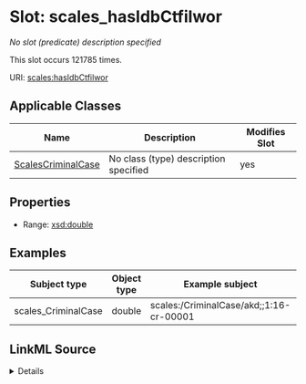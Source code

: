 

# Slot: scales_hasIdbCtfilwor


_No slot (predicate) description specified_






This slot occurs 121785 times.


URI: [scales:hasIdbCtfilwor](http://schemas.scales-okn.org/rdf/scales#hasIdbCtfilwor)



<!-- no inheritance hierarchy -->





## Applicable Classes

| Name | Description | Modifies Slot |
| --- | --- | --- |
| [ScalesCriminalCase](../classes/ScalesCriminalCase.md) | No class (type) description specified |  yes  |







## Properties

* Range: [xsd:double](http://www.w3.org/2001/XMLSchema#double)






## Examples

| Subject type | Object type | Example subject | Example object | Occurrences |
| --- | --- | --- | --- | --- |
| scales_CriminalCase | double | scales:/CriminalCase/akd;;1:16-cr-00001 | 1.0 | 121785 |




## LinkML Source

<details>

```yaml
name: scales_hasIdbCtfilwor
annotations:
  count:
    tag: count
    value: 121785
description: No slot (predicate) description specified
examples:
- object:
    example_object: '1.0'
    example_object_type: double
    example_predicate: scales:hasIdbCtfilwor
    example_subject: scales:/CriminalCase/akd;;1:16-cr-00001
    example_subject_type: scales_CriminalCase
from_schema: scales-kg
rank: 1000
slot_uri: scales:hasIdbCtfilwor
alias: scales_hasIdbCtfilwor
domain_of:
- scales_CriminalCase
range: double

```
</details>